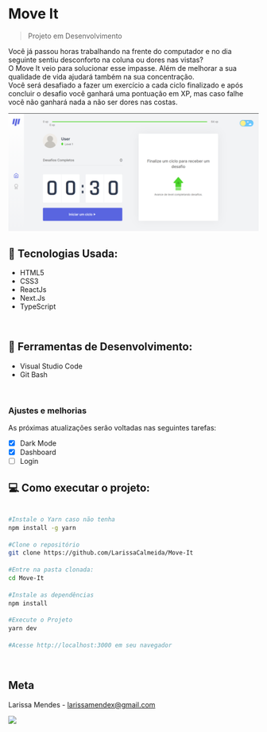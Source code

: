 # Move It
> Projeto em Desenvolvimento 

Você já passou horas trabalhando na frente do computador e no dia seguinte sentiu desconforto na coluna ou dores nas vistas? <br />
O Move It veio para solucionar esse impasse. Além de melhorar a sua qualidade de vida ajudará também na sua concentração. <br />
Você será desafiado a fazer um exercício a cada ciclo finalizado e após concluir o desafio você ganhará uma pontuação em XP, mas caso falhe você não ganhará nada a não ser dores nas costas.


<img src="Screen.png" alt="Preview Project" width="741px">


## :rocket: Tecnologias Usada:
- HTML5
- CSS3
- ReactJs
- Next.Js
- TypeScript
<br />

## 💼 Ferramentas de Desenvolvimento:
- Visual Studio Code
- Git Bash
<br />

### Ajustes e melhorias

As próximas atualizações serão voltadas nas seguintes tarefas:

- [x] Dark Mode
- [x] Dashboard
- [ ] Login

## :computer: Como executar o projeto:

```sh

#Instale o Yarn caso não tenha 
npm install -g yarn

#Clone o repositório
git clone https://github.com/LarissaCalmeida/Move-It

#Entre na pasta clonada:
cd Move-It

#Instale as dependências
npm install

#Execute o Projeto
yarn dev

#Acesse http://localhost:3000 em seu navegador
```
<br />


## Meta

Larissa Mendes - larissamendex@gmail.com
<p align="left">
  <a href="https://www.linkedin.com/in/larissacmendes" alt="Linkedin">
  <img src="https://img.shields.io/badge/-Linkedin-0e76a8?style=flat-square&logo=Linkedin&logoColor=white&link=https://www.linkedin.com/in/larissa-carvalho-7149101b8/" /></a>
</p>  


